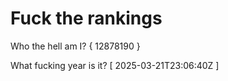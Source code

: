 # Fuck the rankings

Who the hell am I?
{ 12878190 }

What fucking year is it?
[ 2025-03-21T23:06:40Z ]
